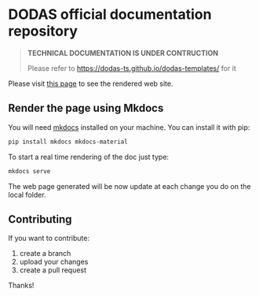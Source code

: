 # DODAS official documentation repository

> **TECHNICAL DOCUMENTATION IS UNDER CONTRUCTION**
>
> Please refer to https://dodas-ts.github.io/dodas-templates/ for it

Please visit [this page](https://dodas-ts.github.io/dodas-doc) to see the rendered web site.

## Render the page using Mkdocs

You will need [mkdocs](https://www.mkdocs.org/) installed on your machine. You can install it with pip:

```bash
pip install mkdocs mkdocs-material
```

To start a real time rendering of the doc just type:

```bash
mkdocs serve
```

The web page generated will be now update at each change you do on the local folder.

## Contributing

If you want to contribute:

1. create a branch
2. upload your changes
3. create a pull request

Thanks!
